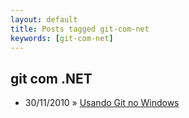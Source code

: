 ```yaml
---
layout: default
title: Posts tagged git-com-net
keywords: [git-com-net]
---
```

<h2 class="category">git com .NET</h2>
<ul class="posts">
<li>
<p>
<span class="date">30/11/2010</span> &raquo; 
<a href="/blog/usando-git-no-windows">Usando Git no Windows</a>
</p>
</li> 
</ul>
